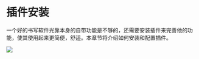 # 插件安装

一个好的书写软件光靠本身的自带功能是不够的，还需要安装插件来完善他的功能，使其使用起来更简便，舒适。本章节将介绍如何安装和配置插件。

![](https://timgsa.baidu.com/timg?image&quality=80&size=b9999_10000&sec=1585196022961&di=70691e6d4fdd3f8f0fb87dd26249315c&imgtype=0&src=http%3A%2F%2Fpic1.win4000.com%2Fwallpaper%2Fb%2F54210ac384ecc.jpg)